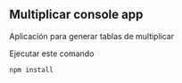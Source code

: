 



## Multiplicar console app

Aplicación para generar tablas de multiplicar

Ejecutar este comando

```
npm install
```